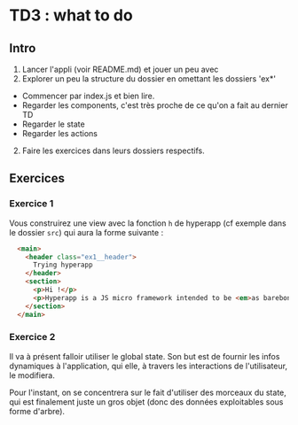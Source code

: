 # TD3 : what to do

## Intro

1. Lancer l'appli (voir README.md) et jouer un peu avec 
2. Explorer un peu la structure du dossier en omettant les dossiers 'ex*'
  - Commencer par index.js et bien lire.
  - Regarder les components, c'est très proche de ce qu'on a fait au dernier TD
  - Regarder le state
  - Regarder les actions
2. Faire les exercices dans leurs dossiers respectifs.

## Exercices

### Exercice 1

Vous construirez une view avec la fonction `h` de hyperapp (cf exemple dans le dossier `src`) qui aura la forme suivante : 

```html
  <main>
    <header class="ex1__header">
      Trying hyperapp
    </header>
    <section>
      <p>Hi !</p>
      <p>Hyperapp is a JS micro framework intended to be <em>as barebones as possible.</em></p>
    </section>
  </main>
```

### Exercice 2

Il va à présent falloir utiliser le global state. Son but est de fournir les infos dynamiques à l'application, qui elle, à travers les interactions de l'utilisateur, le modifiera.

Pour l'instant, on se concentrera sur le fait d'utiliser des morceaux du state, qui est finalement juste un gros objet (donc des données exploitables sous forme d'arbre).